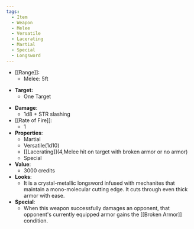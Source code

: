 ```yaml
---
tags:
  - Item
  - Weapon
  - Melee
  - Versatile
  - Lacerating
  - Martial
  - Special
  - Longsword
---
```

* [[Range]]:
	* Melee: 5ft
- **Target:**
	- One Target
* **Damage**:
	* 1d8 + STR slashing
* [[Rate of Fire]]:
	* 1
* **Properties**:
	* Martial
	* Versatile(1d10)
	* [[Lacerating]](4,Melee hit on target with broken armor or no armor)
	* Special
* **Value**:
	* 3000 credits
* **Looks**:
	* It is a crystal-metallic longsword infused with mechanites that maintain a mono-molecular cutting edge. It cuts through even thick armor with ease.
* **Special**:
	* When this weapon successfully damages an opponent, that opponent's currently equipped armor gains the [[Broken Armor]] condition. 